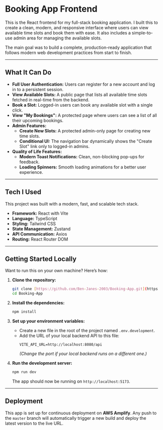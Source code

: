 # Booking App Frontend

This is the React frontend for my full-stack booking application. I built this to create a clean, modern, and responsive interface where users can view available time slots and book them with ease. It also includes a simple-to-use admin area for managing the available slots.

The main goal was to build a complete, production-ready application that follows modern web development practices from start to finish.



---
## What It Can Do

* **Full User Authentication:** Users can register for a new account and log in to a persistent session.
* **View Available Slots:** A public page that lists all available time slots fetched in real-time from the backend.
* **Book a Slot:** Logged-in users can book any available slot with a single click.
* **View "My Bookings":** A protected page where users can see a list of all their upcoming bookings.
* **Admin Features:**
    * **Create New Slots:** A protected admin-only page for creating new time slots.
    * **Conditional UI:** The navigation bar dynamically shows the "Create Slot" link only to logged-in admins.
* **Quality of Life Features:**
    * **Modern Toast Notifications:** Clean, non-blocking pop-ups for feedback.
    * **Loading Spinners:** Smooth loading animations for a better user experience.

---
## Tech I Used

This project was built with a modern, fast, and scalable tech stack.

* **Framework:** React with Vite
* **Language:** TypeScript
* **Styling:** Tailwind CSS
* **State Management:** Zustand
* **API Communication:** Axios
* **Routing:** React Router DOM

---
## Getting Started Locally

Want to run this on your own machine? Here’s how:

1.  **Clone the repository:**
    ```bash
    git clone [https://github.com/Ben-Janes-2003/Booking-App.git](https://github.com/Ben-Janes-2003/Booking-App.git)
    cd Booking-App
    ```

2.  **Install the dependencies:**
    ```bash
    npm install
    ```

3.  **Set up your environment variables:**
    * Create a new file in the root of the project named `.env.development`.
    * Add the URL of your local backend API to this file:
        ```
        VITE_API_URL=http://localhost:8080/api
        ```
        *(Change the port if your local backend runs on a different one.)*

4.  **Run the development server:**
    ```bash
    npm run dev
    ```
    The app should now be running on `http://localhost:5173`.

---
## Deployment

This app is set up for continuous deployment on **AWS Amplify**. Any push to the `master` branch will automatically trigger a new build and deploy the latest version to the live URL.
